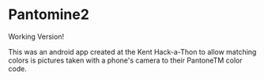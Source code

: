 Pantomine2
==========

Working Version!

This was an android app created at the Kent Hack-a-Thon to allow matching colors is pictures taken with a phone's camera to their PantoneTM color code.
